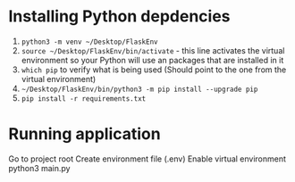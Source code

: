 # Installing Python depdencies

1. ```python3 -m venv ~/Desktop/FlaskEnv```
2. ```source ~/Desktop/FlaskEnv/bin/activate``` - this line activates the virtual environment so your Python will use an packages that are installed in it
3. ```which pip``` to verify what is being used (Should point to the one from the virtual environment)
4. ```~/Desktop/FlaskEnv/bin/python3 -m pip install --upgrade pip```
5. ```pip install -r requirements.txt```

# Running application

Go to project root
Create environment file (.env)
Enable virtual environment
python3 main.py